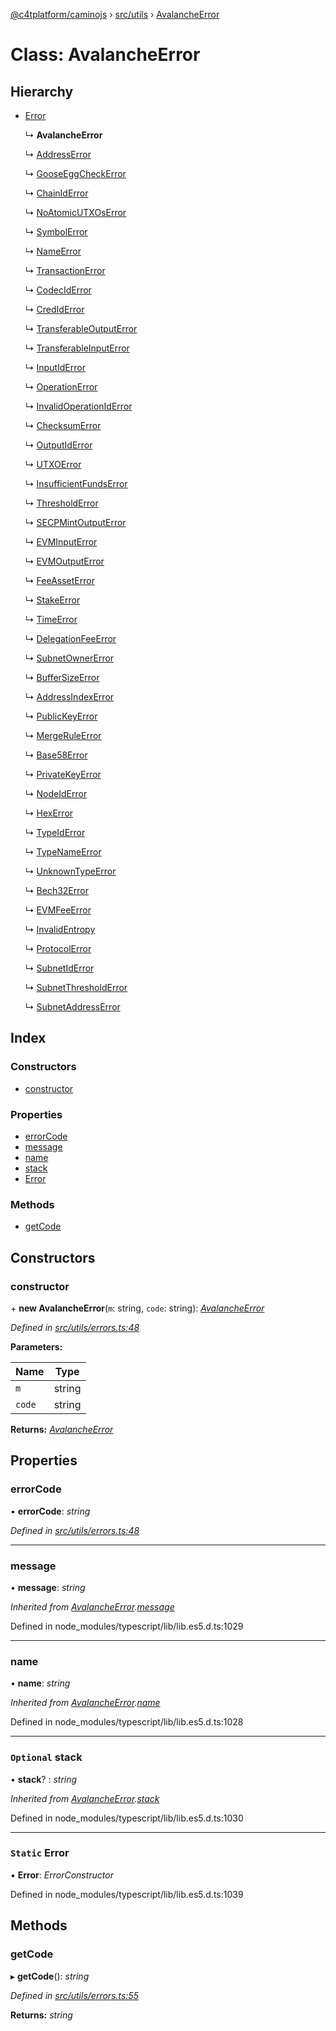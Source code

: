 [@c4tplatform/caminojs](../README.md) › [src/utils](../modules/src_utils.md) › [AvalancheError](src_utils.avalancheerror.md)

# Class: AvalancheError

## Hierarchy

* [Error](src_utils.avalancheerror.md#static-error)

  ↳ **AvalancheError**

  ↳ [AddressError](src_utils.addresserror.md)

  ↳ [GooseEggCheckError](src_utils.gooseeggcheckerror.md)

  ↳ [ChainIdError](src_utils.chainiderror.md)

  ↳ [NoAtomicUTXOsError](src_utils.noatomicutxoserror.md)

  ↳ [SymbolError](src_utils.symbolerror.md)

  ↳ [NameError](src_utils.nameerror.md)

  ↳ [TransactionError](src_utils.transactionerror.md)

  ↳ [CodecIdError](src_utils.codeciderror.md)

  ↳ [CredIdError](src_utils.crediderror.md)

  ↳ [TransferableOutputError](src_utils.transferableoutputerror.md)

  ↳ [TransferableInputError](src_utils.transferableinputerror.md)

  ↳ [InputIdError](src_utils.inputiderror.md)

  ↳ [OperationError](src_utils.operationerror.md)

  ↳ [InvalidOperationIdError](src_utils.invalidoperationiderror.md)

  ↳ [ChecksumError](src_utils.checksumerror.md)

  ↳ [OutputIdError](src_utils.outputiderror.md)

  ↳ [UTXOError](src_utils.utxoerror.md)

  ↳ [InsufficientFundsError](src_utils.insufficientfundserror.md)

  ↳ [ThresholdError](src_utils.thresholderror.md)

  ↳ [SECPMintOutputError](src_utils.secpmintoutputerror.md)

  ↳ [EVMInputError](src_utils.evminputerror.md)

  ↳ [EVMOutputError](src_utils.evmoutputerror.md)

  ↳ [FeeAssetError](src_utils.feeasseterror.md)

  ↳ [StakeError](src_utils.stakeerror.md)

  ↳ [TimeError](src_utils.timeerror.md)

  ↳ [DelegationFeeError](src_utils.delegationfeeerror.md)

  ↳ [SubnetOwnerError](src_utils.subnetownererror.md)

  ↳ [BufferSizeError](src_utils.buffersizeerror.md)

  ↳ [AddressIndexError](src_utils.addressindexerror.md)

  ↳ [PublicKeyError](src_utils.publickeyerror.md)

  ↳ [MergeRuleError](src_utils.mergeruleerror.md)

  ↳ [Base58Error](src_utils.base58error.md)

  ↳ [PrivateKeyError](src_utils.privatekeyerror.md)

  ↳ [NodeIdError](src_utils.nodeiderror.md)

  ↳ [HexError](src_utils.hexerror.md)

  ↳ [TypeIdError](src_utils.typeiderror.md)

  ↳ [TypeNameError](src_utils.typenameerror.md)

  ↳ [UnknownTypeError](src_utils.unknowntypeerror.md)

  ↳ [Bech32Error](src_utils.bech32error.md)

  ↳ [EVMFeeError](src_utils.evmfeeerror.md)

  ↳ [InvalidEntropy](src_utils.invalidentropy.md)

  ↳ [ProtocolError](src_utils.protocolerror.md)

  ↳ [SubnetIdError](src_utils.subnetiderror.md)

  ↳ [SubnetThresholdError](src_utils.subnetthresholderror.md)

  ↳ [SubnetAddressError](src_utils.subnetaddresserror.md)

## Index

### Constructors

* [constructor](src_utils.avalancheerror.md#constructor)

### Properties

* [errorCode](src_utils.avalancheerror.md#errorcode)
* [message](src_utils.avalancheerror.md#message)
* [name](src_utils.avalancheerror.md#name)
* [stack](src_utils.avalancheerror.md#optional-stack)
* [Error](src_utils.avalancheerror.md#static-error)

### Methods

* [getCode](src_utils.avalancheerror.md#getcode)

## Constructors

###  constructor

\+ **new AvalancheError**(`m`: string, `code`: string): *[AvalancheError](src_utils.avalancheerror.md)*

*Defined in [src/utils/errors.ts:48](https://github.com/chain4travel/caminojs/blob/8077d740/src/utils/errors.ts#L48)*

**Parameters:**

Name | Type |
------ | ------ |
`m` | string |
`code` | string |

**Returns:** *[AvalancheError](src_utils.avalancheerror.md)*

## Properties

###  errorCode

• **errorCode**: *string*

*Defined in [src/utils/errors.ts:48](https://github.com/chain4travel/caminojs/blob/8077d740/src/utils/errors.ts#L48)*

___

###  message

• **message**: *string*

*Inherited from [AvalancheError](src_utils.avalancheerror.md).[message](src_utils.avalancheerror.md#message)*

Defined in node_modules/typescript/lib/lib.es5.d.ts:1029

___

###  name

• **name**: *string*

*Inherited from [AvalancheError](src_utils.avalancheerror.md).[name](src_utils.avalancheerror.md#name)*

Defined in node_modules/typescript/lib/lib.es5.d.ts:1028

___

### `Optional` stack

• **stack**? : *string*

*Inherited from [AvalancheError](src_utils.avalancheerror.md).[stack](src_utils.avalancheerror.md#optional-stack)*

Defined in node_modules/typescript/lib/lib.es5.d.ts:1030

___

### `Static` Error

▪ **Error**: *ErrorConstructor*

Defined in node_modules/typescript/lib/lib.es5.d.ts:1039

## Methods

###  getCode

▸ **getCode**(): *string*

*Defined in [src/utils/errors.ts:55](https://github.com/chain4travel/caminojs/blob/8077d740/src/utils/errors.ts#L55)*

**Returns:** *string*

